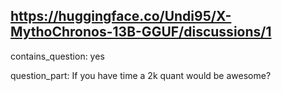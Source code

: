 ## https://huggingface.co/Undi95/X-MythoChronos-13B-GGUF/discussions/1

contains_question: yes

question_part: If you have time a 2k quant would be awesome?